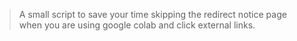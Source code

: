 >A small script to save your time skipping the redirect notice page when you are using google colab and click external links.